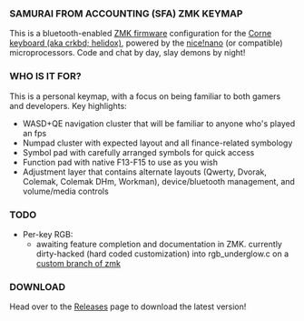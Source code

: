 ### SAMURAI FROM ACCOUNTING (SFA) ZMK KEYMAP

This is a bluetooth-enabled [ZMK firmware](https://github.com/zmkfirmware/zmk) configuration for the [Corne keyboard (aka crkbd; helidox)](https://github.com/foostan/crkbd), powered by the [nice!nano](https://www.littlekeyboards.com/products/nice-nano#:~:text=The%20nice!,battery%20is%20a%20good%20fit.) (or compatible) microprocessors. Code and chat by day, slay demons by night!

### WHO IS IT FOR?

This is a personal keymap, with a focus on being familiar to both gamers and developers. Key highlights:
* WASD+QE navigation cluster that will be familiar to anyone who's played an fps
* Numpad cluster with expected layout and all finance-related symbology
* Symbol pad with carefully arranged symbols for quick access
* Function pad with native F13-F15 to use as you wish
* Adjustment layer that contains alternate layouts (Qwerty, Dvorak, Colemak, Colemak DHm, Workman), device/bluetooth management, and volume/media controls

### TODO

* Per-key RGB:
  * awaiting feature completion and documentation in ZMK. currently dirty-hacked (hard coded customization) into rgb_underglow.c on a [custom branch of zmk](https://github.com/Frosthaven/zmk/tree/locality)

### DOWNLOAD

Head over to the [Releases](https://github.com/Frosthaven/zmk-config/releases) page to download the latest version!
